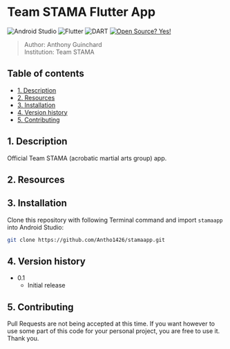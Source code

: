 # Team STAMA Flutter App<!-- omit in toc -->

![Android Studio](https://img.shields.io/badge/Android_Studio-3DDC84?style=for-the-badge&logo=android-studio&logoColor=white)
![Flutter](https://img.shields.io/badge/Flutter-02569B?style=for-the-badge&logo=flutter&logoColor=white)
![DART	](https://img.shields.io/badge/Dart-0175C2?style=for-the-badge&logo=dart&logoColor=white)
[![Open Source? Yes!](https://badgen.net/badge/Open%20Source%20%3F/Yes%21/blue?icon=github)](https://github.com/Naereen/badges/)

[comment]: <> (Badges taken from: https://github.com/Ileriayo/markdown-badges and https://github.com/alexandresanlim/Badges4-README.md-Profile)

 > Author: Anthony Guinchard <br>
 > Institution: Team STAMA <br>
 
## Table of contents<!-- omit in toc -->

- [1. Description](#1-description)
- [2. Resources](#2-resources)
- [3. Installation](#3-installation)
- [4. Version history](#4-version-history)
- [5. Contributing](#5-contributing)

<!-- toc -->

## 1. Description

Official Team STAMA (acrobatic martial arts group) app.

## 2. Resources

## 3. Installation

Clone this repository with following Terminal command and import `stamaapp` into Android Studio:

```bash
git clone https://github.com/Antho1426/stamaapp.git
```

## 4. Version history

- 0.1
  - Initial release

## 5. Contributing

Pull Requests are not being accepted at this time. If you want however to use some part of this code for your personal project, you are free to use it. Thank you.
